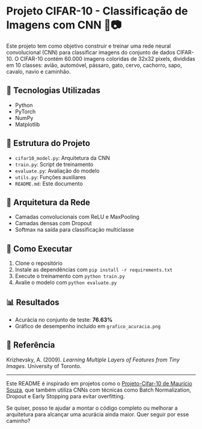 # Projeto CIFAR-10 - Classificação de Imagens com CNN 🧠📷

Este projeto tem como objetivo construir e treinar uma rede neural convolucional (CNN) para classificar imagens do conjunto de dados CIFAR-10. O CIFAR-10 contém 60.000 imagens coloridas de 32x32 pixels, divididas em 10 classes: avião, automóvel, pássaro, gato, cervo, cachorro, sapo, cavalo, navio e caminhão.

## 🔧 Tecnologias Utilizadas
- Python
- PyTorch
- NumPy
- Matplotlib

## 📁 Estrutura do Projeto
- `cifar10_model.py`: Arquitetura da CNN
- `train.py`: Script de treinamento
- `evaluate.py`: Avaliação do modelo
- `utils.py`: Funções auxiliares
- `README.md`: Este documento

## 🧠 Arquitetura da Rede
- Camadas convolucionais com ReLU e MaxPooling
- Camadas densas com Dropout
- Softmax na saída para classificação multiclasse

## 🚀 Como Executar
1. Clone o repositório
2. Instale as dependências com `pip install -r requirements.txt`
3. Execute o treinamento com `python train.py`
4. Avalie o modelo com `python evaluate.py`

## 📊 Resultados
- Acurácia no conjunto de teste: **76.63%**
- Gráfico de desempenho incluído em `grafico_acuracia.png`

## 📌 Referência
Krizhevsky, A. (2009). *Learning Multiple Layers of Features from Tiny Images*. University of Toronto.

---

Este README é inspirado em projetos como o [Projeto-Cifar-10 de Mauricio Souza](https://github.com/MAURICIOASSOUZA/Projeto-Cifar-10), que também utiliza CNNs com técnicas como Batch Normalization, Dropout e Early Stopping para evitar overfitting.

Se quiser, posso te ajudar a montar o código completo ou melhorar a arquitetura para alcançar uma acurácia ainda maior. Quer seguir por esse caminho?
